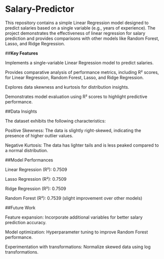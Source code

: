 # Salary-Predictor

This repository contains a simple Linear Regression model designed to predict salaries based on a single variable (e.g., years of experience). The project demonstrates the effectiveness of linear regression for salary prediction and provides comparisons with other models like Random Forest, Lasso, and Ridge Regression.

##**Key Features**

Implements a single-variable Linear Regression model to predict salaries.

Provides comparative analysis of performance metrics, including R² scores, for Linear Regression, Random Forest, Lasso, and Ridge Regression.

Explores data skewness and kurtosis for distribution insights.

Demonstrates model evaluation using R² scores to highlight predictive performance.

##Data Insights

The dataset exhibits the following characteristics:

Positive Skewness: The data is slightly right-skewed, indicating the presence of higher outlier values.

Negative Kurtosis: The data has lighter tails and is less peaked compared to a normal distribution.

##Model Performances

Linear Regression (R²): 0.7509

Lasso Regression (R²): 0.7509

Ridge Regression (R²): 0.7509

Random Forest (R²): 0.7539 (slight improvement over other models)


##Future Work

Feature expansion: Incorporate additional variables for better salary prediction accuracy.

Model optimization: Hyperparameter tuning to improve Random Forest performance.

Experimentation with transformations: Normalize skewed data using log transformations.
